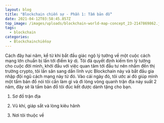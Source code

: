 ```yaml
---
layout: blog
title: "Blockchain chiến sự - Phần 1: Tấm bản đồ"
date: 2021-04-12T03:58:45.857Z
top_image: /images/uploads/blockchain-world-map-concept_23-2147869862.jpg
tags:
  - blockchain
categories:
  - Blockchainchiếnsự
---
```

Cách đây hai năm, kể từ khi bắt đầu giác ngộ lý tưởng về một cuộc cách mạng lớn chuẩn bị lấn tới điểm kỳ dị. Tôi đã quyết định kiếm tìm lý tưởng cho cuộc đời mình, khởi đầu với việc quan tâm tới đầu tư nên nhắm đến thị trường crypto, tôi lấn sân sang dần lĩnh vực Blockchain này và bắt đầu gia nhập đội ngũ cách mạng này từ đó. Vào cái ngày đó, tôi ước ai đó giúp mình một tấm bản đồ nói tôi cần làm gì và đi lòng vòng quanh trận địa này suất 2 năm, đây sẽ là tấm bản đồ tôi đúc kết được dành tặng cho bạn.
1. Sơ đồ trận địa

2. Vũ khí, giáp sắt và lòng kiêu hãnh

3. Nơi tôi thuộc về
